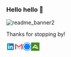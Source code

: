 ### Hello hello 👋

![readme_banner2](https://user-images.githubusercontent.com/72046344/123562329-c61e0880-d773-11eb-833a-e1582094c477.jpg)

Thanks for stopping by!
 
<p align='center'>
  <a href="https://linkedin.com/in/joemecha" target="blank"><img align="left" src="icons/linkedin.png" alt="linkedin" width="22px" /></a>
  <a href="mailto:jwmecha@gmail.com" target="blank"><img align="left" src="icons/mail.png" alt="email" width="22px" /></a>
  <a href="https://calendly.com/joemecha" target="blank"><img align="left" src="icons/calendly.png" alt="letschat" width="22px" /></a>
  <a href="https://www.alltrails.com/members/joseph-mecha" target="blank"><img align="left" src="icons/alltrails.png" alt="mountaintime" width="22px" /></a>
</p>
<!--
**joemecha/joemecha** is a ✨ _special_ ✨ repository because its `README.md` (this file) appears on your GitHub profile.

Here are some ideas to get you started:

- 🔭 I’m currently working on ...
- 🌱 I’m currently learning ...
- 👯 I’m looking to collaborate on ...
- 🤔 I’m looking for help with ...
- 💬 Ask me about ...
- 📫 How to reach me: ...
- 😄 Pronouns: ...
- ⚡ Fun fact: ...
-->

<img  src="https://github-readme-stats.vercel.app/api?username=joemecha&show_icons=true&theme=dark&icon_color=c9d1d9&bg_color=161c22&title_color=56d364">
